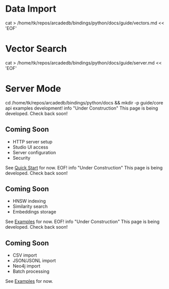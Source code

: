 # Data Import

cat > /home/tk/repos/arcadedb/bindings/python/docs/guide/vectors.md << 'EOF'
# Vector Search

cat > /home/tk/repos/arcadedb/bindings/python/docs/guide/server.md << 'EOF'
# Server Mode

cd /home/tk/repos/arcadedb/bindings/python/docs && mkdir -p guide/core api examples development! info "Under Construction"
    This page is being developed. Check back soon!

## Coming Soon

- HTTP server setup
- Studio UI access
- Server configuration
- Security

See [Quick Start](../getting-started/quickstart.md) for now.
EOF! info "Under Construction"
    This page is being developed. Check back soon!

## Coming Soon

- HNSW indexing
- Similarity search
- Embeddings storage

See [Examples](../examples/vectors.md) for now.
EOF! info "Under Construction"
    This page is being developed. Check back soon!

## Coming Soon

- CSV import
- JSON/JSONL import
- Neo4j import
- Batch processing

See [Examples](../examples/import.md) for now.
